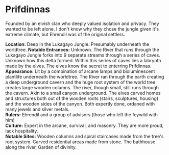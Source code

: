 # Prifdinnas

Founded by an elvish clan who deeply valued isolation and privacy. They wanted to be left alone. I don't know why they chose the jungle given it's extreme climate, but Ehrendil was of the original settlers. 

**Location:**  Deep in the Lukagayo Jungle. Presumably underneath the worldtree.
**Notable Entrances:**  Unknown. The River that runs through the Lukagayo Jungle forks into 9 separate streams through a series of caves. Unknown how this delta formed. Within this series of caves lies a labrynth made by the elves. The elves know the secret to enterring Prifdinnas.  
**Appearance:**  Lit by a combination of arcane lamps and bioluminescent plantlife underneath the worldtree. The River ran through the earth creating a deep underground cavern and the huge root system of the world tree creates large wooden columns. The river, though small, still runs through the cavern. Akin to a small canyon underground. The elves carved homes and structures both out of the wooden roots (stairs, sculptures, housing) and the wooden sides of the canyon. Both expertly done, ordaned with many jewels and silver metals.  
**Rulers:**  Ehrendil and a group of advisors (those who left the feywild with him)  
**Culture:**  Expert in the arcane, survival, and masonry. They are more proud, lack hospitality.  
**Notable Sites:**  Wooden columns and spiral staircases made from the tree's root system. Carved residential areas made from stone. The bathhouse along the river, Garden of divinity.  